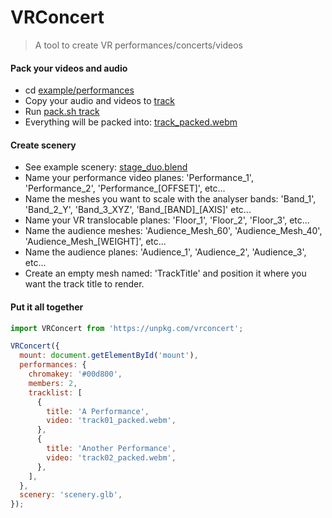 VRConcert
==

> A tool to create VR performances/concerts/videos

#### Pack your videos and audio

 * cd [example/performances](https://github.com/danielesteban/vrconcert/tree/master/example/performances)
 * Copy your audio and videos to [track](https://github.com/danielesteban/vrconcert/tree/master/example/performances/track)
 * Run [pack.sh track](https://github.com/danielesteban/vrconcert/blob/master/example/performances/pack.sh)
 * Everything will be packed into: [track_packed.webm](https://github.com/danielesteban/vrconcert/blob/master/example/performances/track_packed.webm)

#### Create scenery

 * See example scenery: [stage_duo.blend](https://github.com/danielesteban/vrconcert/blob/master/example/scenery/stage_duo.blend)
 * Name your performance video planes: 'Performance_1', 'Performance_2', 'Performance_[OFFSET]', etc...
 * Name the meshes you want to scale with the analyser bands: 'Band_1', 'Band_2_Y', 'Band_3_XYZ', 'Band_[BAND]_[AXIS]' etc...
 * Name your VR translocable planes: 'Floor_1', 'Floor_2', 'Floor_3', etc...
 * Name the audience meshes: 'Audience_Mesh_60', 'Audience_Mesh_40', 'Audience_Mesh_[WEIGHT]', etc...
 * Name the audience planes: 'Audience_1', 'Audience_2', 'Audience_3', etc... 
 * Create an empty mesh named: 'TrackTitle' and position it where you want the track title to render. 

#### Put it all together

```js
import VRConcert from 'https://unpkg.com/vrconcert';

VRConcert({
  mount: document.getElementById('mount'),
  performances: {
    chromakey: '#00d800',
    members: 2,
    tracklist: [
      {
        title: 'A Performance',
        video: 'track01_packed.webm',
      },
      {
        title: 'Another Performance',
        video: 'track02_packed.webm',
      },
    ],
  },
  scenery: 'scenery.glb',
});
```
